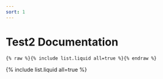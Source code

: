 ```yaml
---
sort: 1
---
```


# Test2 Documentation

```
{% raw %}{% include list.liquid all=true %}{% endraw %}
```

{% include list.liquid all=true %}
